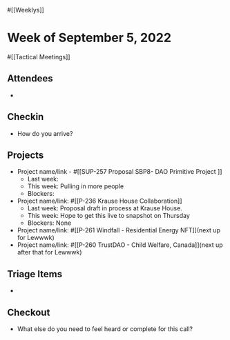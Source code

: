#[[Weeklys]] 
# Week of September 5, 2022
#[[Tactical Meetings]] 
## Attendees
- 

## Checkin
- How do you arrive?

## Projects
- Project name/link - #[[SUP-257 Proposal SBP8- DAO Primitive Project
]] 
	- Last week: 
	- This week: Pulling in more people
	- Blockers:
- Project name/link: #[[P-236 Krause House Collaboration]] 
	- Last week: Proposal draft in process at Krause House.
	- This week: Hope to get this live to snapshot on Thursday
	- Blockers: None
- Project name/link: #[[P-261 Windfall - Residential Energy NFT]](next up for Lewwwk)
- Project name/link: #[[P-260 TrustDAO - Child Welfare, Canada]](next up after that for Lewwwk)  

## Triage Items
- 

## Checkout
- What else do you need to feel heard or complete for this call?
